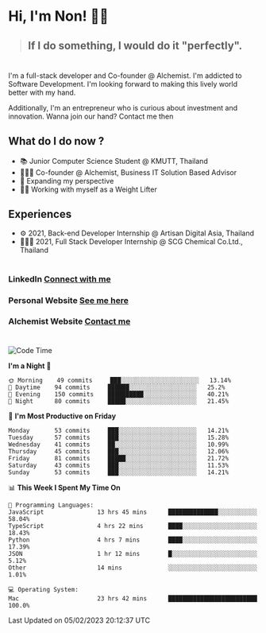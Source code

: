 # Hi, I'm Non! 🖐🏻

> ## If I do something, I would do it "perfectly".

#

I'm a full-stack developer and Co-founder @ Alchemist. I'm addicted to Software Development. I'm looking forward to making this lively world better with my hand.

Additionally, I'm an entrepreneur who is curious about investment and innovation. Wanna join our hand? Contact me then

## What do I do now ?

- 📚 Junior Computer Science Student @ KMUTT, Thailand
- 🧑🏻‍💻 Co-founder @ Alchemist, Business IT Solution Based Advisor
- 🌈 Expanding my perspective
- 🏋🏻 Working with myself as a Weight Lifter

## Experiences

- ⚙️ 2021, Back-end Developer Internship @ Artisan Digital Asia, Thailand
- 🧑🏻‍💻 2021, Full Stack Developer Internship @ SCG Chemical Co.Ltd., Thailand

#

### LinkedIn [Connect with me](https://www.linkedin.com/in/non-nontra/)

### Personal Website [See me here](https://nonnontra.com/)

### Alchemist Website [Contact me](https://alchemist-softwarehouse.co/)

#

<!--START_SECTION:waka-->
![Code Time](http://img.shields.io/badge/Code%20Time-2%2C393%20hrs%2050%20mins-blue)

**I'm a Night 🦉** 

```text
🌞 Morning    49 commits     ███░░░░░░░░░░░░░░░░░░░░░░   13.14% 
🌆 Daytime    94 commits     ██████░░░░░░░░░░░░░░░░░░░   25.2% 
🌃 Evening    150 commits    ██████████░░░░░░░░░░░░░░░   40.21% 
🌙 Night      80 commits     █████░░░░░░░░░░░░░░░░░░░░   21.45%

```
📅 **I'm Most Productive on Friday** 

```text
Monday       53 commits     ███░░░░░░░░░░░░░░░░░░░░░░   14.21% 
Tuesday      57 commits     ███░░░░░░░░░░░░░░░░░░░░░░   15.28% 
Wednesday    41 commits     ██░░░░░░░░░░░░░░░░░░░░░░░   10.99% 
Thursday     45 commits     ███░░░░░░░░░░░░░░░░░░░░░░   12.06% 
Friday       81 commits     █████░░░░░░░░░░░░░░░░░░░░   21.72% 
Saturday     43 commits     ███░░░░░░░░░░░░░░░░░░░░░░   11.53% 
Sunday       53 commits     ███░░░░░░░░░░░░░░░░░░░░░░   14.21%

```


📊 **This Week I Spent My Time On** 

```text
💬 Programming Languages: 
JavaScript               13 hrs 45 mins      ██████████████░░░░░░░░░░░   58.04% 
TypeScript               4 hrs 22 mins       ████░░░░░░░░░░░░░░░░░░░░░   18.43% 
Python                   4 hrs 7 mins        ████░░░░░░░░░░░░░░░░░░░░░   17.39% 
JSON                     1 hr 12 mins        █░░░░░░░░░░░░░░░░░░░░░░░░   5.12% 
Other                    14 mins             ░░░░░░░░░░░░░░░░░░░░░░░░░   1.01%

💻 Operating System: 
Mac                      23 hrs 42 mins      █████████████████████████   100.0%

```


 Last Updated on 05/02/2023 20:12:37 UTC
<!--END_SECTION:waka-->
